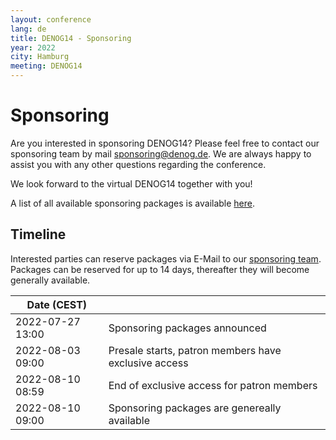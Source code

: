 ```yaml
---
layout: conference
lang: de
title: DENOG14 - Sponsoring
year: 2022
city: Hamburg
meeting: DENOG14
---
```

# Sponsoring

Are you interested in sponsoring DENOG14? Please feel free to contact our sponsoring team by mail [sponsoring@denog.de](mailto:sponsoring@denog.de).
We are always happy to assist you with any other questions regarding the conference.

We look forward to the virtual DENOG14 together with you!

A list of all available sponsoring packages is available [here](/files/denog14/DENOG14_sponsoring_v1.pdf).

## Timeline

Interested parties can reserve packages via E-Mail to our [sponsoring team](mailto:sponsoring@denog.de). Packages can be reserved for up to 14 days, thereafter they will become generally available.

| Date (CEST)      |                                                      |
|------------------|------------------------------------------------------|
| 2022-07-27 13:00 | Sponsoring packages announced                        |
| 2022-08-03 09:00 | Presale starts, patron members have exclusive access |
| 2022-08-10 08:59 | End of exclusive access for patron members           |
| 2022-08-10 09:00 | Sponsoring packages are genereally available         |

